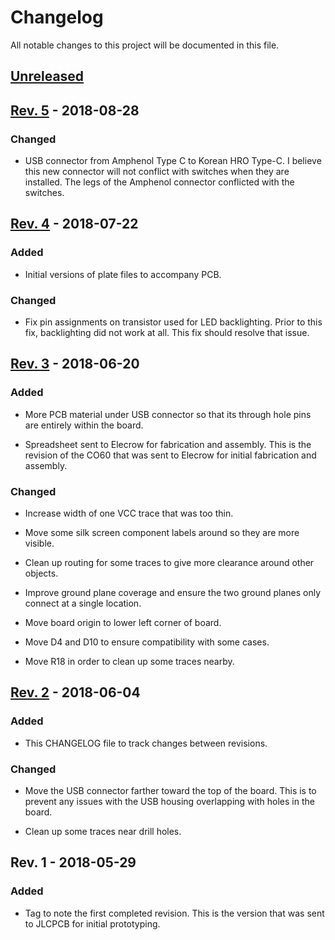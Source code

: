 # Changelog
All notable changes to this project will be documented in this file.

## [Unreleased]

## [Rev. 5] - 2018-08-28

### Changed
- USB connector from Amphenol Type C to Korean HRO Type-C.
  I believe this new connector will not conflict with switches
  when they are installed. The legs of the Amphenol connector
  conflicted with the switches.

## [Rev. 4] - 2018-07-22

### Added
- Initial versions of plate files to accompany PCB.

### Changed
- Fix pin assignments on transistor used for LED backlighting.
  Prior to this fix, backlighting did not work at all. This fix
  should resolve that issue.

## [Rev. 3] - 2018-06-20

### Added
- More PCB material under USB connector so that its through hole
  pins are entirely within the board.

- Spreadsheet sent to Elecrow for fabrication and assembly. This
  is the revision of the CO60 that was sent to Elecrow for initial
  fabrication and assembly.

### Changed
- Increase width of one VCC trace that was too thin.

- Move some silk screen component labels around so they are
  more visible.

- Clean up routing for some traces to give more clearance around
  other objects.

- Improve ground plane coverage and ensure the two ground
  planes only connect at a single location.

- Move board origin to lower left corner of board.

- Move D4 and D10 to ensure compatibility with some cases.

- Move R18 in order to clean up some traces nearby.

## [Rev. 2] - 2018-06-04

### Added
- This CHANGELOG file to track changes between revisions.

### Changed
- Move the USB connector farther toward the top of the board. This is
  to prevent any issues with the USB housing overlapping with holes in
  the board.

- Clean up some traces near drill holes.

## Rev. 1 - 2018-05-29

### Added
- Tag to note the first completed revision. This is the version that
  was sent to JLCPCB for initial prototyping.

[Unreleased]: https://github.com/jmdaly/CO60/compare/Rev.4...HEAD
[Rev. 5]: https://github.com/jmdaly/CO60/compare/Rev.4...Rev.5
[Rev. 4]: https://github.com/jmdaly/CO60/compare/Rev.3...Rev.4
[Rev. 3]: https://github.com/jmdaly/CO60/compare/Rev.2...Rev.3
[Rev. 2]: https://github.com/jmdaly/CO60/compare/Rev.1...Rev.2
